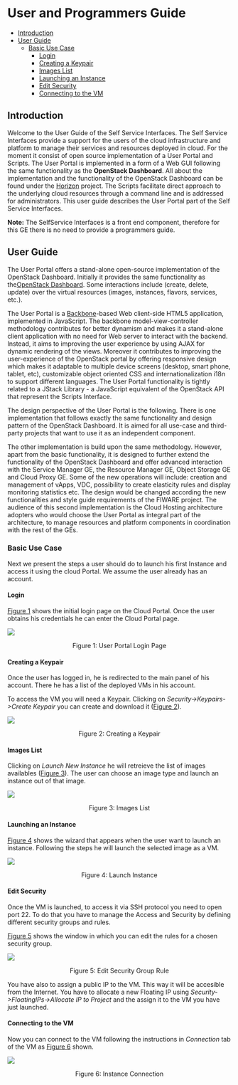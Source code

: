 # User and Programmers Guide

- [Introduction](#introduction)
- [User Guide](#user-guide)
    - [Basic Use Case](#basic-use-case)
        - [Login](#login)
        - [Creating a Keypair](#creating-a-keypair)
        - [Images List](#images-list)
        - [Launching an Instance](#launching-an-instance)
        - [Edit Security](#edit-security)
        - [Connecting to the VM](#connecting-to-the-vm)
    
## Introduction

Welcome to the User Guide of the Self Service Interfaces. The Self Service Interfaces provide a support for the users of the cloud infrastructure and platform to manage their services and resources deployed in cloud. For the moment it consist of open source implementation of a User Portal and Scripts. The User Portal is implemented in a form of a Web GUI following the same functionality as the **OpenStack Dashboard**. All about the implementation and the functionality of the OpenStack Dashboard can be found under the [Horizon](http://docs.openstack.org/developer/horizon/) project. The Scripts facilitate direct approach to the underlying cloud resources through a command line and is addressed for administrators. This user guide describes the User Portal part of the Self Service Interfaces.

**Note:** The SelfService Interfaces is a front end component, therefore for this GE there is no need to provide a programmers guide.

## User Guide

The User Portal offers a stand-alone open-source implementation of the OpenStack Dashboard. Initially it provides the same functionality as the[OpenStack Dashboard](http://docs.openstack.org/developer/horizon). Some interactions include (create, delete, update) over the virtual resources (images, instances, flavors, services, etc.). 

The User Portal is a [Backbone](http://backbonejs.org)-based Web client-side HTML5 application, implemented in JavaScript. The backbone model-view-controller methodology contributes for better dynamism and makes it a stand-alone client application with no need for Web server to interact with the backend. Instead, it aims to improving the user experience by using AJAX for dynamic rendering of the views. Moreover it contributes to improving the user-experience of the OpenStack portal by offering responsive design which makes it adaptable to multiple device screens (desktop, smart phone, tablet, etc), customizable object oriented CSS and internationalization i18n to support different languages. The User Portal functionality is tightly related to a JStack Library - a JavaScript equivalent of the OpenStack API that represent the Scripts Interface.

The design perspective of the User Portal is the following. There is one implementation that follows exactly the same functionality and design pattern of the OpenStack Dashboard. It is aimed for all use-case and third-party projects that want to use it as an independent component. 

The other implementation is build upon the same methodology. However, apart from the basic functionality, it is designed to further extend the functionality of the OpenStack Dashboard and offer advanced interaction with the Service Manager GE, the Resource Manager GE, Object Storage GE and Cloud Proxy GE. Some of the new operations will include: creation and management of vApps, VDC, possibility to create elasticity rules and display monitoring statistics etc. The design would be changed according the new functionalities and style guide requirements of the FIWARE project. The audience of this second implementation is the Cloud Hosting architecture adopters who would choose the User Portal as integral part of the architecture, to manage resources and platform components in coordination with the rest of the GEs.

### Basic Use Case

Next we present the steps a user should do to launch his first Instance and access it using the cloud Portal. We assume the user already has an account.

#### Login

[Figure 1](#def-fig1) shows the initial login page on the Cloud Portal. Once the user obtains his credentials he can enter the Cloud Portal page.

<a name="def-fig1"></a>
![](https://raw.githubusercontent.com/ging/fiware-cloud-portal/master/doc/resources/login.png)
<p align="center">Figure 1: User Portal Login Page<p>


#### Creating a Keypair

Once the user has logged in, he is redirected to the main panel of his account. There he has a list of the deployed VMs in his account. 

To access the VM you will need a Keypair. Clicking on *Security->Keypairs->Create Keypair* you can create and download it ([Figure 2](#def-fig2)).

<a name="def-fig2"></a>
![](https://raw.githubusercontent.com/ging/fiware-cloud-portal/master/doc/resources/keypair.png)
<p align="center">Figure 2: Creating a Keypair<p>

#### Images List

Clicking on *Launch New Instance* he will retreieve the list of images availables ([Figure 3](#def-fig3)). The user can choose an image type and launch an instance out of that image. 

<a name="def-fig3"></a>
![](https://raw.githubusercontent.com/ging/fiware-cloud-portal/master/doc/resources/images.png)
<p align="center">Figure 3: Images List<p>


#### Launching an Instance

[Figure 4](#def-fig4) shows the wizard that appears when the user want to launch an instance. Following the steps he will launch the selected image as a VM.

<a name="def-fig4"></a>
![](https://raw.githubusercontent.com/ging/fiware-cloud-portal/master/doc/resources/wizard.png)
<p align="center">Figure 4: Launch Instance<p>

#### Edit Security

Once the VM is launched, to access it via SSH protocol you need to open port 22. To do that you have to manage the Access and Security by defining different security groups and rules.

[Figure 5](#def-fig5) shows the window in which you can edit the rules for a chosen security group. 

<a name="def-fig5"></a>
![](https://raw.githubusercontent.com/ging/fiware-cloud-portal/master/doc/resources/rules.png)
<p align="center">Figure 5: Edit Security Group Rule<p>

You have also to assign a public IP to the VM. This way it will be accesible from the Internet. You have to allocate a new Floating IP using *Security->FloatingIPs->Allocate IP to Project* and the assign it to the VM you have just launched.

#### Connecting to the VM

Now you can connect to the VM following the instructions in *Connection* tab of the VM as [Figure 6](#def-fig6) shown.

<a name="def-fig6"></a>
![](https://raw.githubusercontent.com/ging/fiware-cloud-portal/master/doc/resources/connect.png)
<p align="center">Figure 6: Instance Connection<p>